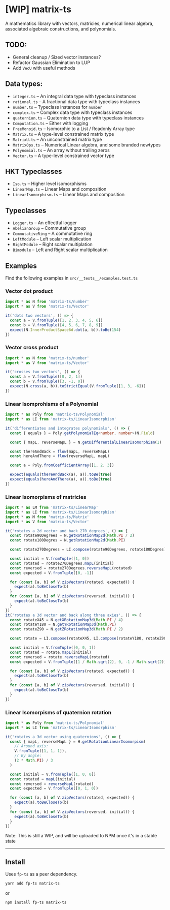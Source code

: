 # [WIP] matrix-ts

A mathematics library with vectors, matricies, numerical linear algebra, associated algebraic constructions, and polynomials.

## TODO:

- General cleanup / Sized vector instances?
- Refactor Gaussian Elimination to LUP
- Add `VecU` with useful methods

## Data types:

- `integer.ts` – An integral data type with typeclass instances
- `rational.ts` – A fractional data type with typeclass instances
- `number.ts` – Typeclass instances for `number`
- `complex.ts` – Complex data type with typeclass instances
- `quaternion.ts` – Quaternion data type with typeclass instances
- `Computation.ts` – Either with logging
- `FreeMonoid.ts` – Isomorphic to a List / Readonly Array type
- `Matrix.ts` – A type-level constrained matrix type
- `MatrixU.ts` – An unconstrained matrix type
- `MatrixOps.ts` – Numerical Linear algebra, and some branded newtypes
- `Polynomial.ts` – An array without trailing zeros
- `Vector.ts` – A type-level constrained vector type

## HKT Typeclasses

- `Iso.ts` – Higher level isomorphisms
- `LinearMap.ts` – Linear Maps and composition
- `LinearIsomorphism.ts` – Linear Maps and composition

## Typeclasses

- `Logger.ts` – An effectful logger
- `AbelianGroup` – Commutative group
- `CommutativeRing` – A commutative ring
- `LeftModule` – Left scalar multiplication
- `RightModule` – Right scalar multiplation
- `Bimodule` – Left and Right scalar multiplication

## Examples

Find the following examples in `src/__tests__/examples.test.ts`

### Vector dot product

```ts
import * as N from 'matrix-ts/number'
import * as V from 'matrix-ts/Vector'

it('dots two vectors', () => {
  const a = V.fromTuple([1, 2, 3, 4, 5, 6])
  const b = V.fromTuple([4, 5, 6, 7, 8, 9])
  expect(N.InnerProductSpace6d.dot(a, b)).toBe(154)
})
```

### Vector cross product

```ts
import * as N from 'matrix-ts/number'
import * as V from 'matrix-ts/Vector'

it('crosses two vectors', () => {
  const a = V.fromTuple([0, 2, 1])
  const b = V.fromTuple([3, -1, 0])
  expect(N.cross(a, b)).toStrictEqual(V.fromTuple([1, 3, -6]))
})
```

### Linear Isomprohisms of a Polynomial

```ts
import * as Poly from 'matrix-ts/Polynomial'
import * as LI from 'matrix-ts/LinearIsomorphism'

it('differentiates and integrates polynomials', () => {
  const { equals } = Poly.getPolynomialEq<number, number>(N.Field)

  const { mapL, reverseMapL } = N.getDifferentialLinearIsomorphism(1)

  const thereAndBack = flow(mapL, reverseMapL)
  const hereAndThere = flow(reverseMapL, mapL)

  const a = Poly.fromCoefficientArray([1, 2, 3])

  expect(equals(thereAndBack(a), a)).toBe(true)
  expect(equals(hereAndThere(a), a)).toBe(true)
})
```

### Linear Isomorpisms of matricies

```ts
import * as LM from 'matrix-ts/LinearMap'
import * as LI from 'matrix-ts/LinearIsomorphism'
import * as M from 'matrix-ts/Matrix'
import * as V from 'matrix-ts/Vector'

it('rotates a 2d vector and back 270 degrees', () => {
  const rotate90Degrees = N.getRotationMap2d(Math.PI / 2)
  const rotate180Degres = N.getRotationMap2d(Math.PI)

  const rotate270Degrees = LI.compose(rotate90Degrees, rotate180Degres)

  const initial = V.fromTuple([1, 0])
  const rotated = rotate270Degrees.mapL(initial)
  const reversed = rotate270Degrees.reverseMapL(rotated)
  const expected = V.fromTuple([0, -1])

  for (const [a, b] of V.zipVectors(rotated, expected)) {
    expect(a).toBeCloseTo(b)
  }
  for (const [a, b] of V.zipVectors(reversed, initial)) {
    expect(a).toBeCloseTo(b)
  }
})
it('rotates a 3d vector and back along three axies', () => {
  const rotateX45 = N.getXRotationMap3d(Math.PI / 4)
  const rotateY180 = N.getYRotationMap3d(Math.PI)
  const rotateZ90 = N.getZRotationMap3d(Math.PI / 2)

  const rotate = LI.compose(rotateX45, LI.compose(rotateY180, rotateZ90))

  const initial = V.fromTuple([0, 0, 1])
  const rotated = rotate.mapL(initial)
  const reversed = rotate.reverseMapL(rotated)
  const expected = V.fromTuple([1 / Math.sqrt(2), 0, -1 / Math.sqrt(2)])

  for (const [a, b] of V.zipVectors(rotated, expected)) {
    expect(a).toBeCloseTo(b)
  }
  for (const [a, b] of V.zipVectors(reversed, initial)) {
    expect(a).toBeCloseTo(b)
  }
})
```

### Linear Isomorpisms of quaternion rotation

```ts
import * as Poly from 'matrix-ts/Polynomial'
import * as LI from 'matrix-ts/LinearIsomorphism'

it('rotates a 3d vector using quaternions', () => {
  const { mapL, reverseMapL } = H.getRotationLinearIsomorpism(
    // Around axis:
    V.fromTuple([1, 1, 1]),
    // By angle:
    (2 * Math.PI) / 3
  )

  const initial = V.fromTuple([1, 0, 0])
  const rotated = mapL(initial)
  const reversed = reverseMapL(rotated)
  const expected = V.fromTuple([0, 1, 0])

  for (const [a, b] of V.zipVectors(rotated, expected)) {
    expect(a).toBeCloseTo(b)
  }
  for (const [a, b] of V.zipVectors(reversed, initial)) {
    expect(a).toBeCloseTo(b)
  }
})
```

Note: This is still a WIP, and will be uploaded to NPM once it's in a stable state

---

## Install

Uses `fp-ts` as a peer dependency.

```bash
yarn add fp-ts matrix-ts
```

or

```bash
npm install fp-ts matrix-ts
```
